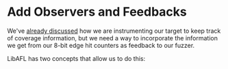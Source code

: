 # Add Observers and Feedbacks

We've [already discussed](#coverage-sanitizer) how we are instrumenting our target to
keep track of coverage information, but we need a way to incorporate the information
we get from our 8-bit edge hit counters as feedback to our fuzzer.

LibAFL has two concepts that allow us to do this:
